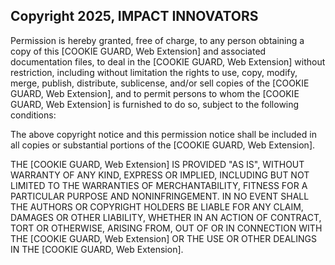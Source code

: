 ## Copyright 2025, IMPACT INNOVATORS

Permission is hereby granted, free of charge, to any person obtaining a copy of this [COOKIE GUARD, Web Extension] and associated documentation files, to deal in the [COOKIE GUARD, Web Extension] without restriction, including without limitation the rights to use, copy, modify, merge, publish, distribute, sublicense, and/or sell copies of the [COOKIE GUARD, Web Extension], and to permit persons to whom the [COOKIE GUARD, Web Extension] is furnished to do so, subject to the following conditions:

The above copyright notice and this permission notice shall be included in all copies or substantial portions of the [COOKIE GUARD, Web Extension].

THE [COOKIE GUARD, Web Extension] IS PROVIDED "AS IS", WITHOUT WARRANTY OF ANY KIND, EXPRESS OR IMPLIED, INCLUDING BUT NOT LIMITED TO THE WARRANTIES OF MERCHANTABILITY, FITNESS FOR A PARTICULAR PURPOSE AND NONINFRINGEMENT. IN NO EVENT SHALL THE AUTHORS OR COPYRIGHT HOLDERS BE LIABLE FOR ANY CLAIM, DAMAGES OR OTHER LIABILITY, WHETHER IN AN ACTION OF CONTRACT, TORT OR OTHERWISE, ARISING FROM, OUT OF OR IN CONNECTION WITH THE [COOKIE GUARD, Web Extension] OR THE USE OR OTHER DEALINGS IN THE [COOKIE GUARD, Web Extension].
